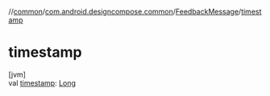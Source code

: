 //[common](../../../index.md)/[com.android.designcompose.common](../index.md)/[FeedbackMessage](index.md)/[timestamp](timestamp.md)

# timestamp

[jvm]\
val [timestamp](timestamp.md): [Long](https://kotlinlang.org/api/latest/jvm/stdlib/kotlin/-long/index.html)
